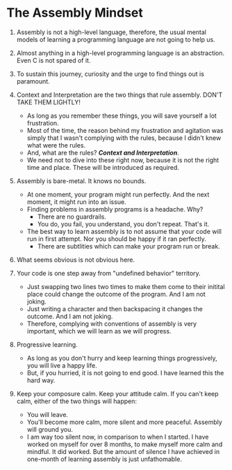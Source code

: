 # The Assembly Mindset

1. Assembly is not a high-level language, therefore, the usual mental models of learning a programming language are not going to help us.

2. Almost anything in a high-level programming language is an abstraction. Even C is not spared of it.

3. To sustain this journey, curiosity and the urge to find things out is paramount.

4. Context and Interpretation are the two things that rule assembly. DON'T TAKE THEM LIGHTLY!
   - As long as you remember these things, you will save yourself a lot frustration.
   - Most of the time, the reason behind my frustration and agitation was simply that I wasn't complying with the rules, because I didn't knew what were the rules.
   - And, what are the rules? ***Context and Interpretation***.
   - We need not to dive into these right now, because it is not the right time and place. These will be introduced as required.

5. Assembly is bare-metal. It knows no bounds.
   - At one moment, your program might run perfectly. And the next moment, it might run into an issue.
   - Finding problems in assembly programs is a headache. Why?
     - There are no guardrails.
     - You do, you fail, you understand, you don't repeat. That's it.
   - The best way to learn assembly is to not assume that your code will run in first attempt. Nor you should be happy if it ran perfectly.
     - There are subtlities which can make your program run or break.

6. What seems obvious is not obvious here.

7. Your code is one step away from "undefined behavior" territory.
   - Just swapping two lines two times to make them come to their initital place could change the outcome of the program. And I am not joking.
   - Just writing a character and then backspacing it changes the outcome. And I am not joking.
   - Therefore, complying with conventions of assembly is very important, which we will learn as we will progress.

8. Progressive learning.
   - As long as you don't hurry and keep learning things progressively, you will live a happy life.
   - But, if you hurried, it is not going to end good. I have learned this the hard way.

9. Keep your composure calm. Keep your attitude calm. If you can't keep calm, either of the two things will happen:
   - You will leave.
   - You'll become more calm, more silent and more peaceful. Assembly will ground you.
   - I am way too silent now, in comparison to when I started. I have worked on myself for over 8 months, to make myself more calm and mindful. It did worked. But the amount of silence I have achieved in one-month of learning assembly is just unfathomable.
